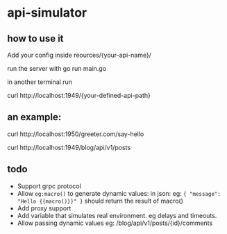 # api-simulator

## how to use it

Add your config inside reources/{your-api-name}/

run the server with go run main.go

in another terminal run

curl http://localhost:1949/{your-defined-api-path} 

## an example:

curl http://localhost:1950/greeter.com/say-hello

curl http://localhost:1949/blog/api/v1/posts


## todo

- Support grpc protocol
- Allow `eg:macro()` to generate dynamic values: in json: eg: `{ "message": "Hello {{macro()}}" }` should return the result of macro()
- Add proxy support
- Add variable that simulates real environment. eg delays and timeouts.
- Allow passing dynamic values eg: /blog/api/v1/posts/{id}/comments 
